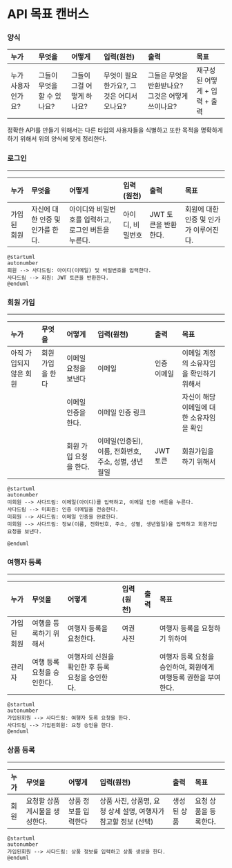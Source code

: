 # API 목표 캔버스


### 양식

| 누가 | 무엇을 |  어떻게  |  입력(원천)  |  출력  |  목표  |
|:----|:------|:---|:---|:---|:---|
|  누가 사용자 인가요?   |  그들이 무엇을 할 수 있나요?    |  그들이 그걸 어떻게 하나요?  |  무엇이 필요한가요?, 그것은 어디서 오나요?  |  그들은 무엇을 반환받나요? 그것은 어떻게 쓰이나요?  |  재구성된 어떻게 + 입력 + 출력  |

정확한 API를 만들기 위해서는 다른 타입의 사용자들을 식별하고 또한 목적을 명확하게 하기 위해서 위의 양식에 맞게 정리한다.

### 로그인
---
| 누가 | 무엇을 |  어떻게  |  입력(원천)  |  출력  |  목표  |
|:----|:------|:---|:---|:---|:---|
|  가입된 회원   |  자신에 대한 인증 및 인가를 한다.    |  아이디와 비밀번호를 입력하고, 로그인 버튼을 누른다.  |  아이디, 비밀번호  |  JWT 토큰을 반환한다.  |  회원에 대한 인증 및 인가가 이루어진다.  |

```plantuml
@startuml
autonumber
회원 --> 사다드림: 아이디(이메일) 및 비밀번호를 입력한다. 
사다드림 --> 회원: JWT 토큰을 반환한다.
@enduml
```

### 회원 가입
---
| 누가                 | 무엇을         | 어떻게               | 입력(원천)                                     | 출력       | 목표                              |
|:--------------------|:---------------|:-------------------|:----------------------------------------------|:----------|:---------------------------------|
| 아직 가입되지 않은 회원 | 회원 가입을 한다 | 이메일 요청을 보낸다   | 이메일                                         | 인증 이메일 | 이메일 계정의 소유자임을 확인하기 위해서 |
|                     |                |    이메일 인증을 한다.                |                    이메일 인증 링크                           |           |                 자신이 해당 이메일에 대한 소유자임을 확인                 |
|                     |                | 회원 가입 요청을 한다. | 이메일(인증된), 이름, 전화번호, 주소, 성별, 생년월일 | JWT 토큰  | 회원가입을 하기 위해서                |

```plantuml
@startuml
autonumber
미회원 --> 사다드림: 이메일(아이디)를 입력하고, 이메일 인증 버튼을 누른다.
사다드림 --> 미회원: 인증 이메일을 전송한다.
미회원 --> 사다드림: 이메일 인증을 완료한다.
미회원 --> 사다드림: 정보(이름, 전화번호, 주소, 성별, 생년월일)을 입력하고 회원가입 요청을 보낸다. 

@enduml
```

### 여행자 등록
---
| 누가       | 무엇을              | 어떻게                | 입력(원천) | 출력 | 목표             |
|:----------|:-------------------|:---------------------|:---------|:----|:-------------------------|
| 가입된 회원 | 여행을 등록하기 위해서 | 여행자 등록을 요청한다. | 여권 사진  |     | 여행자 등록을 요청하기 위하여 |
|      관리자     |      여행 등록 요청을 승인한다.              |              여행자의 신원을 확인한 후 등록 요청을 승인한다.        |          |     |            여행자 등록 요청을 승인하여, 회원에게 여행등록 권한을 부여한다.       |

```plantuml
@startuml
autonumber
가입된회원 --> 사다드림: 여행자 등록 요청을 한다.
사다드림 --> 가입된회원: 요청 승인을 한다.
@enduml
```

### 상품 등록
---
| 누가 | 무엇을 |  어떻게  |  입력(원천)  |  출력  |  목표  |
|:----|:------|:---|:---|:---|:---|
|  회원  |  요청할 상품 게시물을 생성한다. |  상품 정보를 입력한다 | 상품 사진, 상품명, 요청 상세 설명, 여행자가 참고할 정보 (선택)   |  생성된 상품  |  요청 상품을 등록한다. |

```plantuml
@startuml
autonumber
가입된회원 --> 사다드림: 상품 정보를 입력하고 상품 생성을 한다.
@enduml
```
